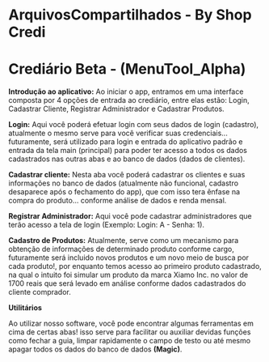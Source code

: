 # ArquivosCompartilhados - By Shop Credi

# Crediário Beta - (MenuTool_Alpha)

**Introdução ao aplicativo:**
  Ao iniciar o app, entramos em uma interface composta por 4 opções de entrada ao crediário, entre elas estão: Login, Cadastrar Cliente, Registrar Administrador e Cadastrar Produtos.
  
  **Login:** Aqui você poderá efetuar login com seus dados de login (cadastro), atualmente o mesmo serve para você verificar suas credenciais... futuramente, será utilizado para login e entrada do aplicativo padrão e entrada da tela main (principal) para poder ter acesso a todos os dados cadastrados nas outras abas e ao banco de dados (dados de clientes).
  
  **Cadastrar cliente:** Nesta aba você poderá cadastrar os clientes e suas informações no banco de dados (atualmente não funcional, cadastro desaparece após o fechamento do app), que com isso tera ênfase na compra do produto... conforme análise de dados e renda mensal.
  
  **Registrar Administrador:** Aqui você pode cadastrar administradores que terão acesso a tela de login (Exemplo: Login: A - Senha: 1).
  
  **Cadastro de Produtos:** Atualmente, serve como um mecanismo para obtenção de informações de determinado produto conforme cargo, futuramente será incluido novos produtos e um novo meio de busca por cada produto!, por enquanto temos acesso ao primeiro produto cadastrado, na qual o intuito foi simular um produto da marca Xiamo Inc. no valor de 1700 reais que será levado em análise conforme dados cadastrados do cliente comprador.
  
  **Utilitários**
  
   Ao utilizar nosso software, você pode encontrar algumas ferramentas em cima de certas abas! isso serve para facilitar ou auxiliar devidas funções como fechar a guia, limpar rapidamente o campo de testo ou até mesmo apagar todos os dados do banco de dados **(Magic)**.
  
  
